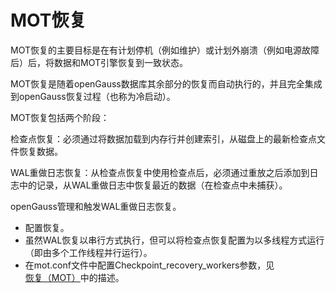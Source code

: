 # MOT恢复<a name="ZH-CN_TOPIC_0280525143"></a>

MOT恢复的主要目标是在有计划停机（例如维护）或计划外崩溃（例如电源故障后）后，将数据和MOT引擎恢复到一致状态。

MOT恢复是随着openGauss数据库其余部分的恢复而自动执行的，并且完全集成到openGauss恢复过程（也称为冷启动）。

MOT恢复包括两个阶段：

检查点恢复：必须通过将数据加载到内存行并创建索引，从磁盘上的最新检查点文件恢复数据。

WAL重做日志恢复：从检查点恢复中使用检查点后，必须通过重放之后添加到日志中的记录，从WAL重做日志中恢复最近的数据（在检查点中未捕获）。

openGauss管理和触发WAL重做日志恢复。

-   配置恢复。
-   虽然WAL恢复以串行方式执行，但可以将检查点恢复配置为以多线程方式运行（即由多个工作线程并行运行）。
-   在mot.conf文件中配置Checkpoint\_recovery\_workers参数，见[恢复（MOT）](MOT配置.md#section7442447103115)中的描述。


